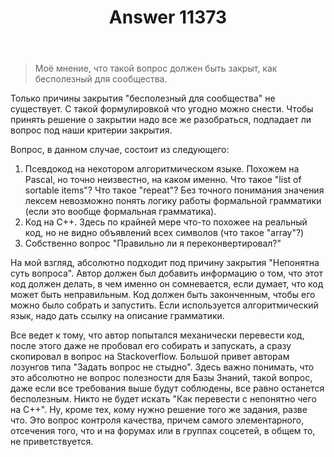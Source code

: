 ﻿---
title: "Answer 11373"
se.owner.user_id: 240512
se.owner.display_name: "MSDN.WhiteKnight"
se.owner.link: "https://ru.meta.stackoverflow.com/users/240512/msdn-whiteknight"
se.answer_id: 11373
se.question_id: 11366
se.post_type: answer
se.is_accepted: False
---
<blockquote>
<p>Моё мнение, что такой вопрос должен быть закрыт, как бесполезный для сообщества.</p>
</blockquote>
<p>Только причины закрытия &quot;бесполезный для сообщества&quot; не существует. С такой формулировкой что угодно можно снести. Чтобы принять решение о закрытии надо все же разобраться, подпадает ли вопрос под наши критерии закрытия.</p>
<p>Вопрос, в данном случае, состоит из следующего:</p>
<ol>
<li>Псевдокод на некотором алгоритмическом языке. Похожем на Pascal, но точно неизвестно, на каком именно. Что такое &quot;list of sortable items&quot;? Что такое &quot;repeat&quot;? Без точного понимания значения лексем невозможно понять логику работы формальной грамматики (если это вообще формальная грамматика).</li>
<li>Код на С++. Здесь по крайней мере что-то похожее на реальный код, но не видно объявлений всех символов (что такое &quot;array&quot;?)</li>
<li>Собственно вопрос &quot;Правильно ли я переконвертировал?&quot;</li>
</ol>
<p>На мой взгляд, абсолютно подходит под причину закрытия &quot;Непонятна суть вопроса&quot;. Автор должен был добавить информацию о том, что этот код должен делать, в чем именно он сомневается, если думает, что код может быть неправильным. Код должен быть законченным, чтобы его можно было собрать и запустить. Если используется алгоритмический язык, надо дать ссылку на описание грамматики.</p>
<p>Все ведет к тому, что автор попытался механически перевести код, после этого даже не пробовал его собирать и запускать, а сразу скопировал в вопрос на Stackoverflow. Большой привет авторам лозунгов типа &quot;Задать вопрос не стыдно&quot;. Здесь важно понимать, что это абсолютно не вопрос полезности для Базы Знаний, такой вопрос, даже если все требования выше будут соблюдены,  все равно останется бесполезным. Никто не будет искать &quot;Как перевести с непонятно чего на С++&quot;. Ну, кроме тех, кому нужно решение того же задания, разве что. Это вопрос контроля качества, причем самого элементарного, отсечения того, что и на форумах или в группах соцсетей, в общем то, не приветствуется.</p>
